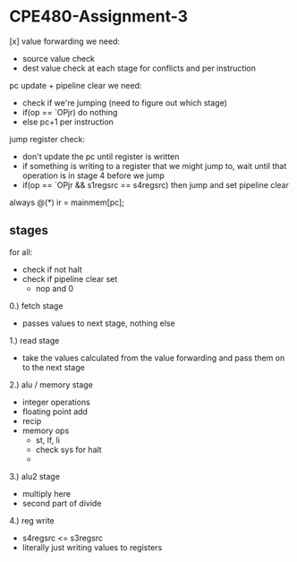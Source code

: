 # CPE480-Assignment-3

[x] value forwarding we need:
- source value check
- dest value check
at each stage for conflicts and per instruction

pc update + pipeline clear we need:
- check if we're jumping (need to figure out which stage)
- if(op == `OPjr) do nothing
- else pc+1
per instruction

jump register check:
- don't update the pc until register is written
- if something is writing to a register that we might jump to, wait until that operation is in stage 4 before we jump
- if(op == `OPjr && s1regsrc == s4regsrc) then jump and set pipeline clear

always @(*) ir = mainmem[pc];

## stages
for all:
- check if not halt
- check if pipeline clear set
    - nop and 0

0.) fetch stage
- passes values to next stage, nothing else

1.) read stage
- take the values calculated from the value forwarding and pass them on to the next stage

2.) alu / memory stage
- integer operations
- floating point add
- recip
- memory ops
    - st, lf, li
    - check sys for halt
    - 

3.) alu2 stage
- multiply here
- second part of divide

4.) reg write
- s4regsrc <= s3regsrc
- literally just writing values to registers